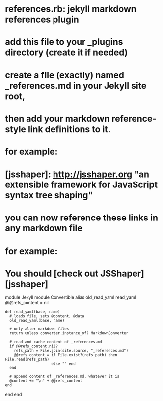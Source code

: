 # references.rb: jekyll markdown references plugin
# add this file to your _plugins directory (create it if needed)
# create a file (exactly) named _references.md in your Jekyll site root,
# then add your markdown reference-style link definitions to it.
# for example:
#   [jsshaper]: http://jsshaper.org  "an extensible framework for JavaScript syntax tree shaping"
# you can now reference these links in any markdown file
# for example:
#   You should [check out JSShaper][jsshaper]

module Jekyll
  module Convertible
    alias old_read_yaml read_yaml
    @@refs_content = nil

    def read_yaml(base, name)
      # loads file, sets @content, @data
      old_read_yaml(base, name)

      # only alter markdown files
      return unless converter.instance_of? MarkdownConverter

      # read and cache content of _references.md
      if @@refs_content.nil?
        refs_path = File.join(site.source, "_references.md")
        @@refs_content = if File.exist?(refs_path) then File.read(refs_path) 
                         else "" end
      end

      # append content of _references.md, whatever it is
      @content += "\n" + @@refs_content
    end
  end
end
